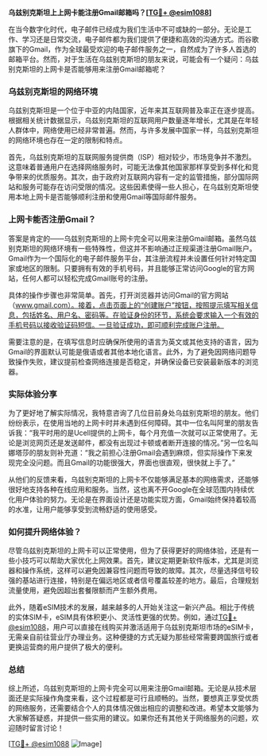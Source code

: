 **乌兹别克斯坦上上网卡能注册Gmail邮箱吗？[[TG💪+ @esim1088](https://t.me/s/esim1088)]**

在当今数字化时代，电子邮件已经成为我们生活中不可或缺的一部分。无论是工作、学习还是日常交流，电子邮件都为我们提供了便捷和高效的沟通方式。而谷歌旗下的Gmail，作为全球最受欢迎的电子邮件服务之一，自然成为了许多人首选的邮箱平台。然而，对于生活在乌兹别克斯坦的朋友来说，可能会有一个疑问：乌兹别克斯坦的上网卡是否能够用来注册Gmail邮箱呢？

### 乌兹别克斯坦的网络环境

乌兹别克斯坦是一个位于中亚的内陆国家，近年来其互联网普及率正在逐步提高。根据相关统计数据显示，乌兹别克斯坦的互联网用户数量逐年增长，尤其是在年轻人群体中，网络使用已经非常普遍。然而，与许多发展中国家一样，乌兹别克斯坦的网络环境也存在一定的限制和特点。

首先，乌兹别克斯坦的互联网服务提供商（ISP）相对较少，市场竞争并不激烈。这意味着普通用户在选择网络服务时，可能无法像其他国家那样享受到多样化和竞争带来的优质服务。其次，由于政府对互联网内容有一定的监管措施，部分国际网站和服务可能存在访问受限的情况。这些因素使得一些人担心，在乌兹别克斯坦使用本地上网卡是否能够顺利注册和使用Gmail等国际邮件服务。

### 上网卡能否注册Gmail？

答案是肯定的——乌兹别克斯坦的上网卡完全可以用来注册Gmail邮箱。虽然乌兹别克斯坦的网络环境有一些特殊性，但这并不影响通过正规渠道注册Gmail账户。Gmail作为一个国际化的电子邮件服务平台，其注册流程并未设置任何针对特定国家或地区的限制。只要拥有有效的手机号码，并且能够正常访问Google的官方网站，任何人都可以轻松完成Gmail账号的注册。

具体的操作步骤也非常简单。首先，打开浏览器并访问Gmail的官方网站（www.gmail.com）。接着，点击页面上的“创建账户”按钮，按照提示填写相关信息，包括姓名、用户名、密码等。在验证身份的环节，系统会要求输入一个有效的手机号码以接收验证码短信。一旦验证成功，即可顺利完成账户注册。

需要注意的是，在填写信息时应确保所使用的语言为英文或其他支持的语言，因为Gmail的界面默认可能是俄语或者其他本地化语言。此外，为了避免因网络问题导致操作失败，建议提前检查网络连接是否稳定，并确保设备已安装最新版本的浏览器。

### 实际体验分享

为了更好地了解实际情况，我特意咨询了几位目前身处乌兹别克斯坦的朋友。他们纷纷表示，在使用当地的上网卡时并未遇到任何障碍。其中一位名叫阿里的朋友告诉我：“我平时用的是Ucell提供的上网卡，每个月充值一次就可以正常使用了。无论是浏览网页还是发送邮件，都没有出现过卡顿或者断开连接的情况。”另一位名叫娜塔莎的朋友则补充道：“我之前担心注册Gmail会遇到麻烦，但实际操作下来发现完全没问题。而且Gmail的功能很强大，界面也很直观，很快就上手了。”

从他们的反馈来看，乌兹别克斯坦的上网卡不仅能够满足基本的网络需求，还能够很好地支持各种在线应用和服务。当然，这也离不开Google在全球范围内持续优化用户体验的努力。无论是在界面设计还是功能实现方面，Gmail始终保持着较高的水准，让用户能够享受到流畅舒适的使用感受。

### 如何提升网络体验？

尽管乌兹别克斯坦的上网卡可以正常使用，但为了获得更好的网络体验，还是有一些小技巧可以帮助大家优化上网效果。首先，建议定期更新软件版本，尤其是浏览器和操作系统，这样可以避免因兼容性问题而导致的故障。其次，尽量选择信号较强的基站进行连接，特别是在偏远地区或者信号覆盖较差的地方。最后，合理规划流量使用，避免因超出套餐限额而产生额外费用。

此外，随着eSIM技术的发展，越来越多的人开始关注这一新兴产品。相比于传统的实体SIM卡，eSIM具有体积更小、灵活性更强的优势。例如，通过[TG💪+ @esim1088](https://t.me/s/esim1088)，用户可以直接在线购买并激活适用于乌兹别克斯坦市场的eSIM卡，无需亲自前往营业厅办理业务。这种便捷的方式无疑为那些经常需要跨国旅行或者更换运营商的用户提供了极大的便利。

### 总结

综上所述，乌兹别克斯坦的上网卡完全可以用来注册Gmail邮箱。无论是从技术层面还是实际操作角度来看，这个过程都是可行且顺畅的。当然，要想真正享受优质的网络服务，还需要结合个人的具体情况做出相应的调整和改进。希望本文能够为大家解答疑惑，并提供一些实用的建议。如果你还有其他关于网络服务的问题，欢迎随时留言讨论！

[[TG💪+ @esim1088](https://t.me/s/esim1088) ![Image](https://i.postimg.cc/4NQfJmqS/Snipaste-2025-05-13-00-14-12.png)]